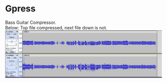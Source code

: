 # Gpress
Bass Guitar Compressor. <br>
Below: Top file compressed, next file down is not. <br>
<img src="https://github.com/Kirby01/Gpress/blob/81cd1c1a761885eb21cd780d8c6937c49cb83123/oa.png"><br>
